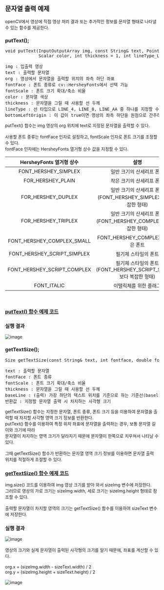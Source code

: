 ## 문자열 출력 예제

openCV에서 영상에 직접 영상 처리 결과 또는 추가적인 정보를 문자열 형태로 나타낼 수 있는 함수를 제공한다.

### putText();
<pre>
void putText(InputOutputArray img, const String& text, Point org, int fontFace, double fontScale,
             Scalar color, int thickness = 1, int lineType_LINE_8, bool bottomLeftOrigin = false);

img : 입출력 영상
text : 출력할 문자열
org : 영상에서 문자열을 출력할 위치의 좌측 하단 좌표
fontFace : 폰트 종류로 cv::HersheyFonts에서 선택 가능
fontScale : 폰트 크기 확대/축소 비율
color : 문자열 색상
thickness : 문자열을 그릴 때 사용할 선 두께
lineType : 선 타입으로 LINE_4, LINE_8, LINE_AA 중 하나를 지정할 수 있다.
bottomLeftOrigin : 이 값이 true이면 영상의 좌측 하단을 원점으로 간주하고, false이면 좌측 상단이 원점이 된다.
</pre>

putText() 함수는 img 영상의 org 위치에 text로 지정된 문자열을 출력할 수 있다.
<br>
<br>
사용할 폰트 종류는 fontFace 인자로 설정하고, fontScale 인자로 폰트 크기를 조정할 수 있다.
<br>
fontFace 인자에는 HersheyFonts 열거형 상수 값을 지정할 수 있다.

|HersheyFonts 열거형 상수|설명|
|:---:|:---:|
|FONT_HERSHEY_SIMPLEX|일반 크기의 산세리프 폰트|
|FOR_HERSHEY_PLAIN|작은 크기의 산세리프 폰트|
|FOR_HERSHEY_DUPLEX|일반 크기의 산세리프 폰트 (FONT_HERSHEY_SIMPLEX 보다 복잡한 형태)|
|FOR_HERSHEY_TRIPLEX|일반 크기의 산세리프 폰트 (FONT_HERSHEY_COMPLEX 보다 복잡한 형태)|
|FONT_HERSHEY_COMPLEX_SMALL|FONT_HERSHEY_COMPLEX 보다 작은 폰트|
|FONT_HERSHEY_SCRIPT_SIMPLEX|필기체 스타일의 폰트|
|FONT_HERSHEY_SCRIPT_COMPLEX|필기체 스타일의 폰트(FONT_HERSHEY_SCRIPT_SIMPLEX 보다 복잡한 형태)|
|FONT_ITALIC|이탤릭체를 위한 플래그|

<br>

### [putText() 함수 예제 코드](https://github.com/JeHeeYu/OpenCV/blob/main/Print%20String/PrintText.cpp)

### 실행 결과
![image](https://user-images.githubusercontent.com/87363461/203698331-426ee81a-f595-428e-a088-1cf5fdd075a5.png)

### getTextSize();
<pre>
Size getTextSize(const String& text, int fontface, double fontScale, int thickness, int* baseLine);

text : 출력할 문자열
fontFace : 폰트 종류
fontScale : 폰트 크기 확대/축소 비율
thickness : 문자열을 그릴 때 사용할 선 두께
baseLine : (출력) 가장 하단의 텍스트 위치를 기준으로 하는 기준선(baseline)의 y 좌표, 필요 없으면 0 지정
반환값 : 지정할 문자열 출력 시 차지하는 사각형 크기
</pre>

getTextSize() 함수는 지정한 문자열, 폰트 종류, 폰트 크기 등을 이용하여 문자열을 출력할 때 차지할 사각형 영역 크기 정보를 반환한다.
<br>
putText() 함수를 이용하여 특정 위치 좌표에 문자열을 출력하는 경우, 보통 문자열 길이와 크기에 따라
<br>
문자열이 차지하는 영역 크기가 달라지기 때문에 문자열이 한쪽으로 치우쳐서 나타날 수 있다.
<br>
<br>
그때 getTextSize() 함수가 반환하는 문자열 영역 크기 정보를 이용하면 문자열 출력 위치를 적절하게 조절할 수 있다.

### [getTextSize() 함수 예제 코드](https://github.com/JeHeeYu/OpenCV/blob/main/Print%20String/TextSize.cpp)

img.size() 코드를 이용하여 img 영상 크기를 받아 와서 sizeImg 변수에 저장한다.
<br>
그러므로 영상의 가로 크기는 sizeImg.width, 세로 크기는 sizeImg.height 형태로 참조할 수 있다.
<br>
<br>
출력할 문자열이 차지할 영역의 크기는 getTextSize() 함수를 이용하여 sizeText 변수에 저장한다.

### 실행 결과

![image](https://user-images.githubusercontent.com/87363461/203698593-7e68741d-7ae7-4015-a2e6-e986c8600c8b.png)
<br>
<br>
영상의 크기와 실제 문자열이 출력된 사각형의 크기를 알기 때문에, 좌표를 계산할 수 있다.
<br>
<br>
org.x = (sizeImg.width - sizeText.width) / 2
<br>
org.y = (sizeImg.height + sizeText.height) / 2
<br>
<br>
![image](https://user-images.githubusercontent.com/87363461/203698660-19e5bd92-5f93-4859-b50e-93719f74c58a.png)

